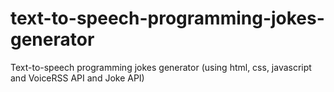 # text-to-speech-programming-jokes-generator
Text-to-speech programming jokes generator (using html, css, javascript and VoiceRSS API and Joke API) 
